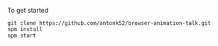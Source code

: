 To get started
```
git clone https://github.com/antonk52/browser-animation-talk.git
npm install
npm start
```
